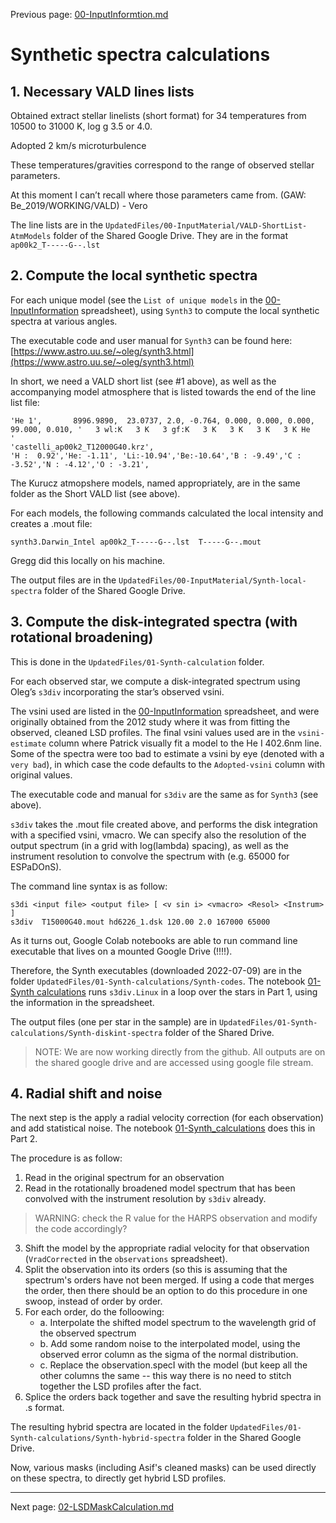 
Previous page: [00-InputInformtion.md](https://github.com/veropetit/BeStarsMiMeS/blob/master/00-InputInformation.md)

# Synthetic spectra calculations


## 1. Necessary VALD lines lists

Obtained extract stellar linelists (short format) for 34 temperatures from 10500 to 31000 K, log g 3.5 or 4.0. 

Adopted 2 km/s microturbulence

These temperatures/gravities correspond to the range of observed stellar parameters. 

At this moment I can’t recall where those parameters came from. (GAW: Be_2019/WORKING/VALD) - Vero

The line lists are in the `UpdatedFiles/00-InputMaterial/VALD-ShortList-AtmModels` folder of the Shared Google Drive. They are in the format `ap00k2_T-----G--.lst`
 

## 2. Compute the local synthetic spectra

For each unique model (see the `List of unique models` in the [00-InputInformation](https://docs.google.com/spreadsheets/d/1M6y1Wnsrc-w5FjUMfKaSFa_-foIDAaMe8W4lYNWnWyk/edit?usp=sharing) spreadsheet), using `Synth3` to compute the local synthetic spectra at various angles. 

The executable code and user manual for `Synth3` can be found here:
[https://www.astro.uu.se/~oleg/synth3.html](https://www.astro.uu.se/~oleg/synth3.html)

In short, we need a VALD short list (see #1 above), as well as the accompanying model atmosphere that is listed towards the end of the line list file:


```
'He 1',       8996.9890,  23.0737, 2.0, -0.764, 0.000, 0.000, 0.000, 99.000, 0.010, '   3 wl:K   3 K   3 gf:K   3 K   3 K   3 K   3 K He            '
'castelli_ap00k2_T12000G40.krz',
'H :  0.92','He: -1.11', 'Li:-10.94','Be:-10.64','B : -9.49','C : -3.52','N : -4.12','O : -3.21',

```

The Kurucz atmopshere models, named appropriately, are in the same folder as the Short VALD list (see above). 

For each models, the following commands calculated the local intensity and creates a .mout file:

```
synth3.Darwin_Intel ap00k2_T-----G--.lst  T-----G--.mout
```

Gregg did this locally on his machine.

The output files are in the `UpdatedFiles/00-InputMaterial/Synth-local-spectra` folder of the Shared Google Drive. 


## 3. Compute the disk-integrated spectra (with rotational broadening)

This is done in the `UpdatedFiles/01-Synth-calculation` folder. 

For each observed star, we compute a disk-integrated spectrum using Oleg’s `s3div` incorporating the star’s observed vsini. 

The vsini used are listed in the [00-InputInformation](https://docs.google.com/spreadsheets/d/1M6y1Wnsrc-w5FjUMfKaSFa_-foIDAaMe8W4lYNWnWyk/edit?usp=sharing) spreadsheet, and were originally obtained from the 2012 study where it was from fitting the observed, cleaned LSD profiles. The final vsini values used are in the `vsini-estimate` column where Patrick visually fit a model to the He I 402.6nm line. Some of the spectra were too bad to estimate a vsini by eye (denoted with a `very bad`), in which case the code defaults to the `Adopted-vsini` column with original values.

 
The executable code and manual for `s3div` are the same as for `Synth3` (see above). 

`s3div` takes the .mout file created above, and performs the disk integration with a specified vsini, vmacro. We can specify also the resolution of the output spectrum (in a grid with log(lambda) spacing), as well as the instrument resolution to convolve the spectrum with (e.g. 65000 for ESPaDOnS).

The command line syntax is as follow: 

```
s3di <input file> <output file> [ <v sin i> <vmacro> <Resol> <Instrum> ]
s3div  T15000G40.mout hd6226_1.dsk 120.00 2.0 167000 65000
```

As it turns out, Google Colab notebooks are able to run command line executable that lives on a mounted Google Drive (!!!!). 

Therefore, the Synth executables (downloaded 2022-07-09) are in the folder `UpdatedFiles/01-Synth-calculations/Synth-codes`. The notebook [01-Synth calculations](https://github.com/veropetit/BeStarsMiMeS/blob/master/02-Synth_calculations.ipynb) runs `s3div.Linux` in a loop over the stars in Part 1, using the information in the spreadsheet. 

The output files (one per star in the sample) are in `UpdatedFiles/01-Synth-calculations/Synth-diskint-spectra` folder of the Shared Drive. 

>NOTE: We are now working directly from the github. All outputs are on the shared google drive and are accessed using google file stream.

## 4. Radial shift and noise

The next step is the apply a radial velocity correction (for each observation) and add statistical noise. The notebook [01-Synth_calculations](https://github.com/veropetit/BeStarsMiMeS/blob/master/01-Synth_calculations.ipynb) does this in Part 2. 

The procedure is as follow: 

1. Read in the original spectrum for an observation
2. Read in the rotationally broadened model spectrum that has been convolved with the instrument resolution by `s3div` already. 
>WARNING: check the R value for the HARPS observation and modify the code accordingly?
3. Shift the model by the appropriate radial velocity for that observation (`VradCorrected` in the `observations` spreadsheet).
4. Split the observation into its orders (so this is assuming that the spectrum's orders have not been merged. If using a code that merges the order, then there should be an option to do this procedure in one swoop, instead of order by order. 
5. For each order, do the folloowing:
	* a. Interpolate the shifted model spectrum to the wavelength grid of the observed spectrum
	* b. Add some random noise to the interpolated model, using the observed error column as the sigma of the normal distribution.
	* c. Replace the observation.specI with the model (but keep all the other columns the same -- this way there is no need to stitch together the LSD profiles after the fact.
6. Splice the orders back together and save the resulting hybrid spectra in .s format.

The resulting hybrid spectra are located in the folder `UpdatedFiles/01-Synth-calculations/Synth-hybrid-spectra` folder in the Shared Google Drive. 

Now, various masks (including Asif's cleaned masks) can be used directly on these spectra, to directly get hybrid LSD profiles. 


---- 
Next page: [02-LSDMaskCalculation.md](https://github.com/veropetit/BeStarsMiMeS/blob/master/02-LSDMaskCalculation.md)